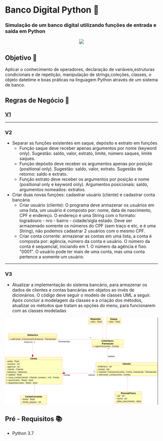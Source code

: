# Banco Digital Python 🏦 
### Simulação de um banco digital utilizando funções de entrada e saída em Python
<div align="center"><img src="assets/Animação-v2.gif"/></div>

## Objetivo 🎯
Aplicar o conhecimento de operadores, declaração de variáveis,estruturas condicionais e de repetição, manipulação de strings,coleções, classes, o objeto datetime e boas práticas na linguagem Python através de um sistema de banco.

## Regras de Negócio 📃
### [V1](http://academiapme-my.sharepoint.com/:p:/g/personal/kawan_dio_me/Ef-dMEJYq9BPotZQso7LUCwBJd7gDqCC2SYlUYx0ayrGNQ?e=G79e2L) 
---
### V2
- Separar as funções existentes em saque, depósito e extrato em funções
  - Função saque deve receber apenas argumentos por nome (keyword only). Sugestão: saldo, valor, extrato, limite, número saques, limite saques.
  - Função depósito deve receber os argumentos apenas por posição (positional only). Sugestão: saldo, valor, extrato. Sugestão de retorno: saldo e extrato.
  - Função extrato deve receber os argumentos por posição e nome (positional only e keyword only). Argumentos posicionais: saldo, argumentos nomeados: extratos.
- Criar duas novas funções: cadastrar usuário (cliente) e cadastrar conta bancária
  - Criar usuário (cliente): O programa deve armazenar os usuários em uma lista, um usuário é composto por: nome, data de nascimento, CPF e endereço. O endereço é uma String com o formato: logradouro - nro - bairro - cidade/sigla estado. Deve ser armazenado somente os números do CPF (sem traço e etc, e é uma String), não podemos cadastrar 2 usuários com o mesmo CPF.
  - Criar conta corrente: armazenar as contas em uma lista, a conta é composta por: agência, número da conta e usuário. O número da conta é sequencial, iniciando em 1. O número da agência é fixo: "0001". O usuário pode ter mais de uma conta, mas uma conta pertence a somente um usuário.
---
### V3
- Atualizar a implementação do sistema bancário, para armazenar os dados de clientes e contas bancárias em objetos ao invés de dicionários. O código deve seguir o modelo de classes UML a seguir. Após concluir a modelagem da classes e a criação dos métodos, atualizar os métodos que tratam as opções do menu, para funcionarem com as classes modeladas
<div align="center"><img src="assets/Trilha Python - desafio.png"/></div>

## Pré - Requisitos 📚
- Python 3.7
